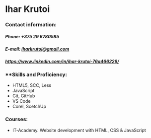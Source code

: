 # **Ihar Krutoi**

### **Contact information:**

##### **Phone:** +375 29 6780585
##### **E-mail:** iharkrutoi@gmail.com
##### https://www.linkedin.com/in/ihar-krutoi-76a466229/

### **Skills and Proficiency:

 * HTML5, SCC, Less
 * JavaScript
 * Git, GitHub
 * VS Code
 * Corel, ScetchUp

### **Courses:**

 * IT-Academy. Website development with HTML, CSS & JavaScript 